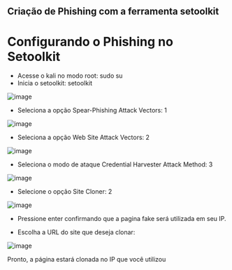 ## Criação de Phishing com a ferramenta setoolkit

# Configurando o Phishing no Setoolkit
- Acesse o kali no modo root: sudo su 
- Inicia o setoolkit: setoolkit

![image](https://user-images.githubusercontent.com/88914278/219884419-e385c740-74e1-419e-a6bb-e009da87f379.png)
 - Seleciona a opção Spear-Phishing Attack Vectors: 1
 
 ![image](https://user-images.githubusercontent.com/88914278/219884476-55e33c24-adc1-447a-8020-23972d9dcce1.png)
 - Seleciona a opção Web Site Attack Vectors: 2 
 
 ![image](https://user-images.githubusercontent.com/88914278/219884509-eda0e16d-4a70-4356-aeb4-fcc40b442870.png)
- Seleciona o modo de ataque Credential Harvester Attack Method: 3

![image](https://user-images.githubusercontent.com/88914278/219884570-79d47bf9-2f53-40d7-808e-a0e70bbe7755.png)
- Selecione o opção Site Cloner: 2 

![image](https://user-images.githubusercontent.com/88914278/219884595-b70452eb-5dfc-4f42-86dd-4ba938373f27.png)

- Pressione enter confirmando que a pagina fake será utilizada em seu IP.

- Escolha a URL do site que deseja clonar:

![image](https://user-images.githubusercontent.com/88914278/219884815-a911115d-606a-41e0-9817-f64e493b1377.png)

Pronto, a página estará clonada no IP que você utilizou 
